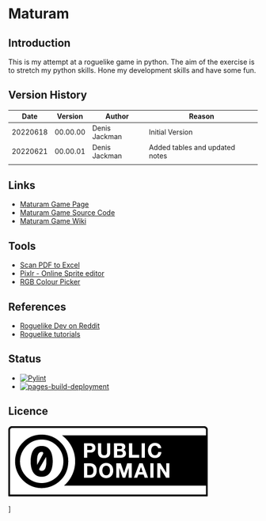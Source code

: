 # Maturam
## Introduction
This is my attempt at a roguelike game in python.
The aim of the exercise is to stretch my python skills.
Hone my development skills and have some fun.

## Version History

Date| Version | Author | Reason
--|---|---|--
20220618| 00.00.00 |Denis Jackman | Initial Version
20220621| 00.00.01 |Denis Jackman | Added tables and updated notes
  |   |   |

## Links
* [Maturam Game Page](https://denisjackman.github.io/Maturam/)
* [Maturam Game Source Code](https://github.com/denisjackman/Maturam)
* [Maturam Game Wiki](https://github.com/denisjackman/Maturam/wiki)

## Tools
* [Scan PDF to Excel](https://www.pdftoexcelconverter.net/)
* [Pixlr - Online Sprite editor](https://pixlr.com/x/#editor)
* [RGB Colour Picker](https://www.colorspire.com/rgb-color-wheel/)

## References
* [Roguelike Dev on Reddit](https://www.reddit.com/r/roguelikedev/)
* [Roguelike tutorials](https://rogueliketutorials.com/)

## Status
* [![Pylint](https://github.com/denisjackman/Maturam/actions/workflows/pylint.yml/badge.svg)](https://github.com/denisjackman/Maturam/actions/workflows/pylint.yml)
* [![pages-build-deployment](https://github.com/denisjackman/Maturam/actions/workflows/pages/pages-build-deployment/badge.svg)](https://github.com/denisjackman/Maturam/actions/workflows/pages/pages-build-deployment)

## Licence
![Creative Commons](docs/cc-zero.png)









]
